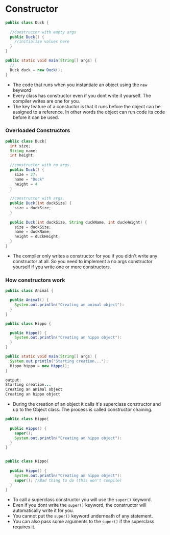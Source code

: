# Constructor

```java
public class Duck {
  
  //Constructor with empty args
  public Duck() {
    //initialize values here
  }
}

public static void main(String[] args) {
  //
  Duck duck = new Duck();
}
```
- The code that runs when you instantiate an object using the ```new``` keyword
- Every class has constructor even if you dont write it yourself. The compiler writes are one for you.
- The key feature of a constuctor is that it runs before the object can be assigned to a reference. In other words the object
can run code its code before it can be used.

### Overloaded Constructors

```java
public class Duck{
  int size;
  String name;
  int height;
  
  //constructor with no args.
  public Duck() {
    size = 27;
    name = "Duck"
    height = 4
  }
  
  //constructor with args.
  public Duck(int duckSize) {
    size = duckSize;
  }
  
  public Duck(int duckSize, String duckName, int duckHeight) {
    size = duckSize;
    name = duckName;
    height = duckHeight;
  }
}
```
- The compiler only writes a constructor for you if you didn't write any constructor at all. So you need to implement a no args
constructor yourself if you write one or more constructors.

### How constructors work

```java
public class Animal {

  public Animal() {
    System.out.println("Creating an animal object"):
  }
}

public class Hippo {

  public Hippo() {
    System.out.println("Creating an hippo object"):
  }
}

public static void main(String[] args) {
  System.out.println("Starting creation..."):
  Hippo hippo = new Hippo();
}
```

```java
output:
Starting creation...
Creating an animal object
Creating an hippo object
```
- During the creation of an object it calls it's superclass constructor and up to the Object class. The process is called constructor chaining.

```java
public class Hippo{
  
  public Hippo() {
    super();
    System.out.println("Creating an hippo object"):
  }
}


public class Hippo{
  
  public Hippo() {
    System.out.println("Creating an hippo object"):
    super(); //Bad thing to do (this won't compile)
  }
}
```
- To call a superclass constructor you will use the ```super()``` keyword.
- Even if you dont write the ```super()``` keyword, the constructor will automatically write it for you.
- You cannot put the ```super()``` keyword underneath of any statement.
- You can also pass some arguments to the ```super()``` if the superclass requires it.
